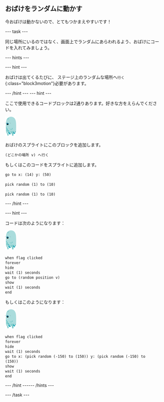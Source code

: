 ## おばけをランダムに動かす

今おばけは動かないので、とてもつかまえやすいです！

--- task ---

同じ場所にいるのではなく、画面上でランダムにあらわれるよう、おばけにコードを入れてみましょう。

--- hints ---


--- hint ---

おばけは出てくるたびに、 ステージ上のランダムな場所へ`行く`{:class="block3motion"}必要があります。

--- /hint --- --- hint ---

ここで使用できるコードブロックは2通りあります。好きな方をえらんでください。

![おばけのスプライト](images/ghost-sprite.png)

おばけのスプライトにこのブロックを追加します。

```blocks3
(どこかの場所 v) へ行く
```

もしくはこのコードをスプライトに追加します。

```blocks3
go to x: (14) y: (50)

pick random (1) to (10)

pick random (1) to (10)
```

--- /hint ---

--- hint ---

コードは次のようになります：

![おばけのスプライト](images/ghost-sprite.png)

```blocks3
when flag clicked
forever
hide
wait (1) seconds
go to (random position v)
show
wait (1) seconds
end
```

もしくはこのようになります：

![おばけのスプライト](images/ghost-sprite.png)

```blocks3
when flag clicked
forever
hide
wait (1) seconds
go to x: (pick random (-150) to (150)) y: (pick random (-150) to (150))
show
wait (1) seconds
end
```

--- /hint ------ /hints ---

--- /task ---